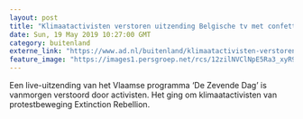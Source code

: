 ```yaml
---
layout: post
title: "Klimaatactivisten verstoren uitzending Belgische tv met confettiregen"
date: Sun, 19 May 2019 10:27:00 GMT
category: buitenland
externe_link: "https://www.ad.nl/buitenland/klimaatactivisten-verstoren-uitzending-belgische-tv-met-confettiregen~a40e09dd/"
feature_image: "https://images1.persgroep.net/rcs/12zilNVClNpE5Ra3_xyR9BaG8UM/diocontent/148741390/_fitwidth/400/?appId=21791a8992982cd8da851550a453bd7f&quality=0.7"
---
```


Een live-uitzending van het Vlaamse programma ‘De Zevende Dag’ is vanmorgen verstoord door activisten. Het ging om klimaatactivisten van protestbeweging Extinction Rebellion.
